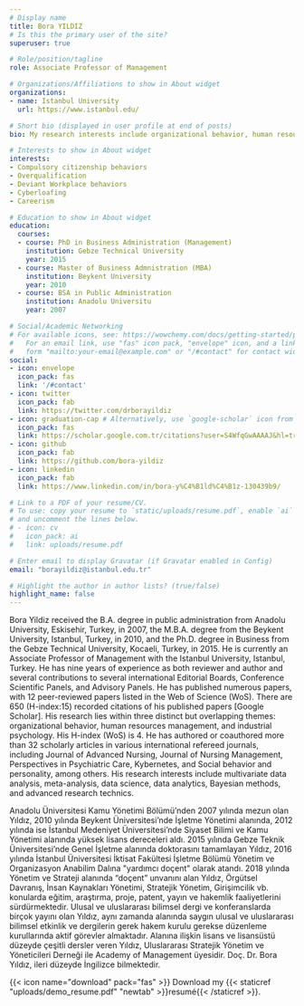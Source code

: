 ```yaml
---
# Display name
title: Bora YILDIZ
# Is this the primary user of the site?
superuser: true

# Role/position/tagline
role: Associate Professor of Management

# Organizations/Affiliations to show in About widget
organizations:
- name: Istanbul University
  url: https://www.istanbul.edu/

# Short bio (displayed in user profile at end of posts)
bio: My research interests include organizational behavior, human resources management, sytematic review and meta analysis, advanced research technics and .

# Interests to show in About widget
interests:
- Compulsory citizenship behaviors
- Overqualification
- Deviant Workplace behaviors
- Cyberloafing 
- Careerism

# Education to show in About widget
education:
  courses:
  - course: PhD in Business Administration (Management)
    institution: Gebze Technical University
    year: 2015
  - course: Master of Business Admnistration (MBA)
    institution: Beykent University
    year: 2010
  - course: BSA in Public Administration
    institution: Anadolu Universitu
    year: 2007

# Social/Academic Networking
# For available icons, see: https://wowchemy.com/docs/getting-started/page-builder/#icons
#   For an email link, use "fas" icon pack, "envelope" icon, and a link in the
#   form "mailto:your-email@example.com" or "/#contact" for contact widget.
social:
- icon: envelope
  icon_pack: fas
  link: '/#contact'
- icon: twitter
  icon_pack: fab
  link: https://twitter.com/drborayildiz
- icon: graduation-cap # Alternatively, use `google-scholar` icon from `ai` icon pack
  icon_pack: fas
  link: https://scholar.google.com.tr/citations?user=S4WfqGwAAAAJ&hl=tr
- icon: github
  icon_pack: fab
  link: https://github.com/bora-yildiz
- icon: linkedin
  icon_pack: fab
  link: https://www.linkedin.com/in/bora-y%C4%B1ld%C4%B1z-130439b9/

# Link to a PDF of your resume/CV.
# To use: copy your resume to `static/uploads/resume.pdf`, enable `ai` icons in `params.toml`, 
# and uncomment the lines below.
# - icon: cv
#   icon_pack: ai
#   link: uploads/resume.pdf

# Enter email to display Gravatar (if Gravatar enabled in Config)
email: "borayildiz@istanbul.edu.tr"

# Highlight the author in author lists? (true/false)
highlight_name: false
---
```


Bora Yildiz received the B.A. degree in public administration from Anadolu University, Eskisehir, Turkey, in 2007, the M.B.A. degree from the Beykent University, Istanbul, Turkey, in 2010, and the Ph.D. degree in Business from the Gebze Technical University, Kocaeli, Turkey, in 2015. He is currently an Associate Professor of Management with the Istanbul University, Istanbul, Turkey. He has nine years of experience as both reviewer and author and several contributions to several international Editorial Boards, Conference Scientific Panels, and Advisory Panels. He has published numerous papers, with 12 peer-reviewed papers listed in the Web of Science (WoS). There are 650 (H-index:15) recorded citations of his published papers [Google Scholar]. His research lies within three distinct but overlapping themes: organizational behavior, human resources management, and industrial psychology. His H-index (WoS) is 4. He has authored or coauthored more than 32 scholarly articles in various international refereed journals, including Journal of Advanced Nursing, Journal of Nursing Management, Perspectives in Psychiatric Care, Kybernetes, and Social behavior and personality, among others. His research interests include multivariate data analysis, meta-analysis, data science, data analytics, Bayesian methods, and advanced research technics.

Anadolu Üniversitesi Kamu Yönetimi Bölümü’nden 2007 yılında mezun olan Yıldız, 2010 yılında Beykent Üniversitesi’nde İşletme Yönetimi alanında, 2012 yılında ise İstanbul Medeniyet Üniversitesi’nde Siyaset Bilimi ve Kamu Yönetimi alanında yüksek lisans dereceleri aldı. 2015 yılında Gebze Teknik Üniversitesi’nde Genel İşletme alanında doktorasını tamamlayan Yıldız, 2016 yılında İstanbul Üniversitesi İktisat Fakültesi İşletme Bölümü Yönetim ve Organizasyon Anabilim Dalına "yardımcı doçent" olarak atandı. 2018 yılında Yönetim ve Strateji alanında “doçent” unvanını alan Yıldız, Örgütsel Davranış, İnsan Kaynakları Yönetimi, Stratejik Yönetim,  Girişimcilik vb. konularda eğitim, araştırma,  proje, patent, yayın ve hakemlik faaliyetlerini sürdürmektedir. Ulusal ve uluslararası bilimsel dergi ve konferanslarda birçok yayını olan Yıldız, aynı zamanda alanında saygın ulusal ve uluslararası bilimsel etkinlik ve dergilerin gerek hakem kurulu gerekse düzenleme kurullarında aktif görevler almaktadır. Alanına ilişkin lisans ve lisansüstü düzeyde çeşitli dersler veren Yıldız, Uluslararası Stratejik Yönetim ve Yöneticileri Derneği ile Academy of Management üyesidir.  Doç. Dr. Bora Yıldız, ileri düzeyde İngilizce bilmektedir.

{{< icon name="download" pack="fas" >}} Download my {{< staticref "uploads/demo_resume.pdf" "newtab" >}}resumé{{< /staticref >}}.
